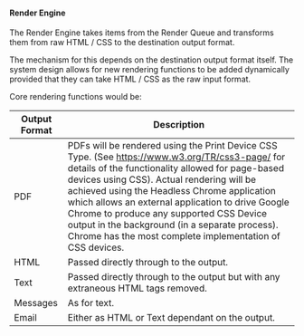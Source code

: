 #### Render Engine

The Render Engine takes items from the Render Queue and transforms them from raw
HTML / CSS to the destination output format.

The mechanism for this depends on the destination output format itself. The
system design allows for new rendering functions to be added dynamically
provided that they can take HTML / CSS as the raw input format.

Core rendering functions would be:

| Output Format | Description                                                                                                                                                                                                                                                                                                                                                                                                                                                      |
|---------------|------------------------------------------------------------------------------------------------------------------------------------------------------------------------------------------------------------------------------------------------------------------------------------------------------------------------------------------------------------------------------------------------------------------------------------------------------------------|
| PDF           | PDFs will be rendered using the Print Device CSS Type. (See <https://www.w3.org/TR/css3-page/> for details of the functionality allowed for page-based devices using CSS). Actual rendering will be achieved using the Headless Chrome application which allows an external application to drive Google Chrome to produce any supported CSS Device output in the background (in a separate process). Chrome has the most complete implementation of CSS devices. |
| HTML          | Passed directly through to the output.                                                                                                                                                                                                                                                                                                                                                                                                                           |
| Text          | Passed directly through to the output but with any extraneous HTML tags removed.                                                                                                                                                                                                                                                                                                                                                                                 |
| Messages      | As for text.                                                                                                                                                                                                                                                                                                                                                                                                                                                     |
| Email         | Either as HTML or Text dependant on the output.                                                                                                                                                                                                                                                                                                                                                                                                                  |
